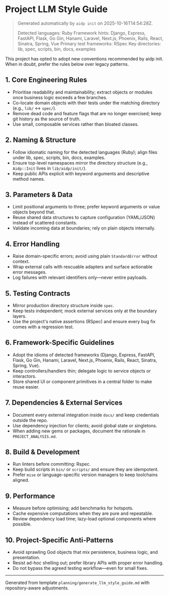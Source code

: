 # Project LLM Style Guide

> Generated automatically by `aidp init` on 2025-10-16T14:54:28Z.
>
> Detected languages: Ruby
> Framework hints: Django, Express, FastAPI, Flask, Go Gin, Hanami, Laravel, Next.js, Phoenix, Rails, React, Sinatra, Spring, Vue
> Primary test frameworks: RSpec
> Key directories: lib, spec, scripts, bin, docs, examples

This project has opted to adopt new conventions recommended by aidp init. When in doubt, prefer the rules below over legacy patterns.

## 1. Core Engineering Rules
- Prioritise readability and maintainability; extract objects or modules once business logic exceeds a few branches.
- Co-locate domain objects with their tests under the matching directory (e.g., `lib/` ↔ `spec/`).
- Remove dead code and feature flags that are no longer exercised; keep git history as the source of truth.
- Use small, composable services rather than bloated classes.

## 2. Naming & Structure
- Follow idiomatic naming for the detected languages (Ruby); align files under lib, spec, scripts, bin, docs, examples.
- Ensure top-level namespaces mirror the directory structure (e.g., `Aidp::Init` lives in `lib/aidp/init/`).
- Keep public APIs explicit with keyword arguments and descriptive method names.

## 3. Parameters & Data
- Limit positional arguments to three; prefer keyword arguments or value objects beyond that.
- Reuse shared data structures to capture configuration (YAML/JSON) instead of scattered constants.
- Validate incoming data at boundaries; rely on plain objects internally.

## 4. Error Handling
- Raise domain-specific errors; avoid using plain `StandardError` without context.
- Wrap external calls with rescuable adapters and surface actionable error messages.
- Log failures with relevant identifiers only—never entire payloads.

## 5. Testing Contracts
- Mirror production directory structure inside `spec`.
- Keep tests independent; mock external services only at the boundary layers.
- Use the project's native assertions (RSpec) and ensure every bug fix comes with a regression test.

## 6. Framework-Specific Guidelines
- Adopt the idioms of detected frameworks (Django, Express, FastAPI, Flask, Go Gin, Hanami, Laravel, Next.js, Phoenix, Rails, React, Sinatra, Spring, Vue).
- Keep controllers/handlers thin; delegate logic to service objects or interactors.
- Store shared UI or component primitives in a central folder to make reuse easier.

## 7. Dependencies & External Services
- Document every external integration inside `docs/` and keep credentials outside the repo.
- Use dependency injection for clients; avoid global state or singletons.
- When adding new gems or packages, document the rationale in `PROJECT_ANALYSIS.md`.

## 8. Build & Development
- Run linters before committing: Rspec.
- Keep build scripts in `bin/` or `scripts/` and ensure they are idempotent.
- Prefer `mise` or language-specific version managers to keep toolchains aligned.

## 9. Performance
- Measure before optimising; add benchmarks for hotspots.
- Cache expensive computations when they are pure and repeatable.
- Review dependency load time; lazy-load optional components where possible.

## 10. Project-Specific Anti-Patterns
- Avoid sprawling God objects that mix persistence, business logic, and presentation.
- Resist ad-hoc shelling out; prefer library APIs with proper error handling.
- Do not bypass the agreed testing workflow—even for small fixes.

---
Generated from template `planning/generate_llm_style_guide.md` with repository-aware adjustments.
